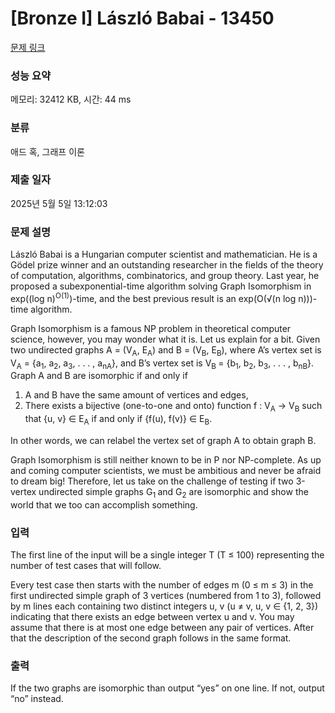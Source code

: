 # [Bronze I] László Babai - 13450 

[문제 링크](https://www.acmicpc.net/problem/13450) 

### 성능 요약

메모리: 32412 KB, 시간: 44 ms

### 분류

애드 혹, 그래프 이론

### 제출 일자

2025년 5월 5일 13:12:03

### 문제 설명

<p>László Babai is a Hungarian computer scientist and mathematician. He is a Gödel prize winner and an outstanding researcher in the fields of the theory of computation, algorithms, combinatorics, and group theory. Last year, he proposed a subexponential-time algorithm solving Graph Isomorphism in exp((log n)<sup>O(1)</sup>)-time, and the best previous result is an exp(O(√(n log n)))-time algorithm.</p>

<p>Graph Isomorphism is a famous NP problem in theoretical computer science, however, you may wonder what it is. Let us explain for a bit. Given two undirected graphs A = (V<sub>A</sub>, E<sub>A</sub>) and B = (V<sub>B</sub>, E<sub>B</sub>), where A’s vertex set is V<sub>A</sub> = {a<sub>1</sub>, a<sub>2</sub>, a<sub>3</sub>, . . . , a<sub>nA</sub>}, and B’s vertex set is V<sub>B </sub>= {b<sub>1</sub>, b<sub>2</sub>, b<sub>3</sub>, . . . , b<sub>nB</sub>}. Graph A and B are isomorphic if and only if</p>

<ol>
	<li>A and B have the same amount of vertices and edges,</li>
	<li>There exists a bijective (one-to-one and onto) function f : V<sub>A</sub> → V<sub>B</sub> such that {u, v} ∈ E<sub>A</sub> if and only if {f(u), f(v)} ∈ E<sub>B</sub>.</li>
</ol>

<p>In other words, we can relabel the vertex set of graph A to obtain graph B.</p>

<p>Graph Isomorphism is still neither known to be in P nor NP-complete. As up and coming computer scientists, we must be ambitious and never be afraid to dream big! Therefore, let us take on the challenge of testing if two 3-vertex undirected simple graphs G<sub>1 </sub>and G<sub>2</sub> are isomorphic and show the world that we too can accomplish something.</p>

### 입력 

 <p>The first line of the input will be a single integer T (T ≤ 100) representing the number of test cases that will follow.</p>

<p>Every test case then starts with the number of edges m (0 ≤ m ≤ 3) in the first undirected simple graph of 3 vertices (numbered from 1 to 3), followed by m lines each containing two distinct integers u, v (u ≠ v, u, v ∈ {1, 2, 3}) indicating that there exists an edge between vertex u and v. You may assume that there is at most one edge between any pair of vertices. After that the description of the second graph follows in the same format.</p>

### 출력 

 <p>If the two graphs are isomorphic than output “yes” on one line. If not, output “no” instead.</p>

